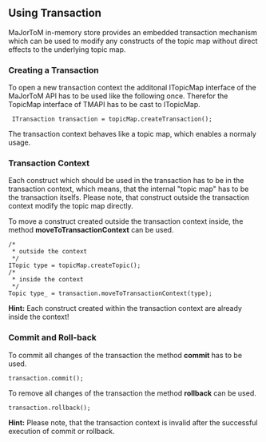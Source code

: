 ## Using Transaction ##

MaJorToM in-memory store provides an embedded transaction mechanism which can be used to modify any constructs of the topic map without direct effects to the underlying topic map.

### Creating a Transaction ###

To open a new transaction context the additonal ITopicMap interface of the MaJorToM API has to be used like the following once. Therefor the TopicMap interface of TMAPI has to be cast to ITopicMap.

```
 ITransaction transaction = topicMap.createTransaction();
```

The transaction context behaves like a topic map, which enables a normaly usage.

### Transaction Context ###

Each construct which should be used in the transaction has to be in the transaction context, which means, that the internal "topic map" has to be the transaction itselfs. Please note, that construct outside the transaction context modify the topic map directly.

To move a construct created outside the transaction context inside, the method **moveToTransactionContext** can be used.
```
/*
 * outside the context
 */
ITopic type = topicMap.createTopic();
/*
 * inside the context
 */
Topic type_ = transaction.moveToTransactionContext(type);
```

**Hint:** Each construct created within the transaction context are already inside the context!

### Commit and Roll-back ###

To commit all changes of the transaction the method **commit** has to be used.

```
transaction.commit();
```

To remove all changes of the transaction the method **rollback** can be used.

```
transaction.rollback();
```

**Hint:** Please note, that the transaction context is invalid after the successful execution of commit or rollback.